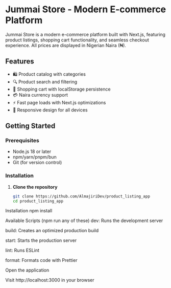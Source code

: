 # Jummai Store - Modern E-commerce Platform

Jummai Store is a modern e-commerce platform built with Next.js, featuring product listings, shopping cart functionality, and seamless checkout experience. All prices are displayed in Nigerian Naira (₦).

## Features

- 🛍️ Product catalog with categories
- 🔍 Product search and filtering
- 🛒 Shopping cart with localStorage persistence
- 💳 Naira currency support
- ⚡ Fast page loads with Next.js optimizations
- 📱 Responsive design for all devices

## Getting Started

### Prerequisites

- Node.js 18 or later
- npm/yarn/pnpm/bun
- Git (for version control)

### Installation

1. **Clone the repository**
   ```bash
   git clone https://github.com/AlmajiriDev/product_listing_app
   cd product_listing_app
   ```

Installation
npm install

Available Scripts (npm run any of these)
dev: Runs the development server

build: Creates an optimized production build

start: Starts the production server

lint: Runs ESLint

format: Formats code with Prettier

Open the application

Visit http://localhost:3000 in your browser
